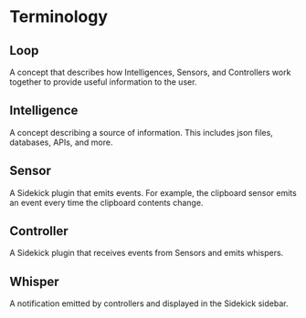 # Terminology

## Loop
A concept that describes how Intelligences, Sensors, and Controllers work together to provide useful information to the user.

## Intelligence
A concept describing a source of information. This includes json files, databases, APIs, and more.

## Sensor
A Sidekick plugin that emits events. For example, the clipboard sensor emits an event every time the clipboard contents change.

## Controller
A Sidekick plugin that receives events from Sensors and emits whispers.

## Whisper
A notification emitted by controllers and displayed in the Sidekick sidebar.